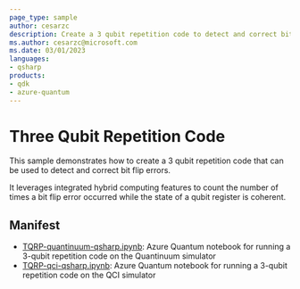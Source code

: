 ```yaml
---
page_type: sample
author: cesarzc
description: Create a 3 qubit repetition code to detect and correct bit flip errors using integrated hybrid computing features.
ms.author: cesarzc@microsoft.com
ms.date: 03/01/2023
languages:
- qsharp
products:
- qdk
- azure-quantum
---
```


# Three Qubit Repetition Code

This sample demonstrates how to create a 3 qubit repetition code that can be used to detect and correct bit flip errors.

It leverages integrated hybrid computing features to count the number of times a bit flip error occurred while the state of a qubit register is coherent.

## Manifest

- [TQRP-quantinuum-qsharp.ipynb](https://github.com/microsoft/quantum/blob/main/samples/azure-quantum/three-qubit-repetition-code/TQRP-quantinuum-qsharp.ipynb): Azure Quantum notebook for running a 3-qubit repetition code on the Quantinuum simulator
- [TQRP-qci-qsharp.ipynb](https://github.com/microsoft/quantum/blob/main/samples/azure-quantum/three-qubit-repetition-code/TQRP-qci-qsharp.ipynb): Azure Quantum notebook for running a 3-qubit repetition code on the QCI simulator